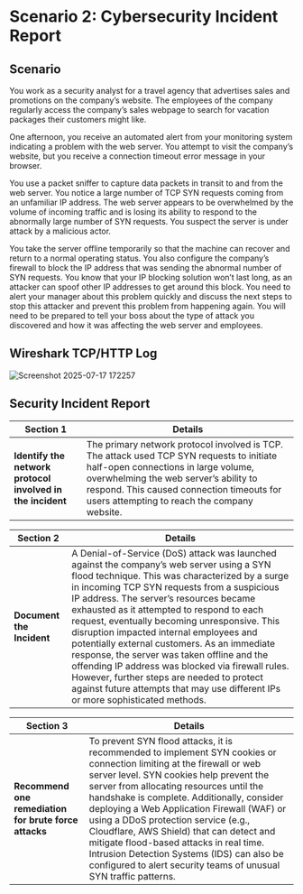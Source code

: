 # Scenario 2: Cybersecurity Incident Report

## Scenario
You work as a security analyst for a travel agency that advertises sales and promotions on the company’s website. The employees of the company regularly access the company’s sales webpage to search for vacation packages their customers might like. 

One afternoon, you receive an automated alert from your monitoring system indicating a problem with the web server. You attempt to visit the company’s website, but you receive a connection timeout error message in your browser.

You use a packet sniffer to capture data packets in transit to and from the web server. You notice a large number of TCP SYN requests coming from an unfamiliar IP address. The web server appears to be overwhelmed by the volume of incoming traffic and is losing its ability to respond to the abnormally large number of SYN requests. You suspect the server is under attack by a malicious actor. 

You take the server offline temporarily so that the machine can recover and return to a normal operating status. You also configure the company’s firewall to block the IP address that was sending the abnormal number of SYN requests. You know that your IP blocking solution won’t last long, as an attacker can spoof other IP addresses to get around this block. You need to alert your manager about this problem quickly and discuss the next steps to stop this attacker and prevent this problem from happening again. You will need to be prepared to tell your boss about the type of attack you discovered and how it was affecting the web server and employees.

## Wireshark TCP/HTTP Log
![Screenshot 2025-07-17 172257](https://github.com/user-attachments/assets/5cd28656-89a6-45d4-a60c-b5f6ddbf9b70)

## Security Incident Report
| Section 1 | Details |
|---------|---------|
| **Identify the network protocol involved in the incident** | The primary network protocol involved is TCP. The attack used TCP SYN requests to initiate half-open connections in large volume, overwhelming the web server’s ability to respond. This caused connection timeouts for users attempting to reach the company website.|

| Section 2 | Details |
|---------|---------|
| **Document the Incident** | A Denial-of-Service (DoS) attack was launched against the company’s web server using a SYN flood technique. This was characterized by a surge in incoming TCP SYN requests from a suspicious IP address. The server’s resources became exhausted as it attempted to respond to each request, eventually becoming unresponsive. This disruption impacted internal employees and potentially external customers. As an immediate response, the server was taken offline and the offending IP address was blocked via firewall rules. However, further steps are needed to protect against future attempts that may use different IPs or more sophisticated methods. |
 

| Section 3 | Details |
|---------|---------|
| **Recommend one remediation for brute force attacks** | 	To prevent SYN flood attacks, it is recommended to implement SYN cookies or connection limiting at the firewall or web server level. SYN cookies help prevent the server from allocating resources until the handshake is complete. Additionally, consider deploying a Web Application Firewall (WAF) or using a DDoS protection service (e.g., Cloudflare, AWS Shield) that can detect and mitigate flood-based attacks in real time. Intrusion Detection Systems (IDS) can also be configured to alert security teams of unusual SYN traffic patterns.|
